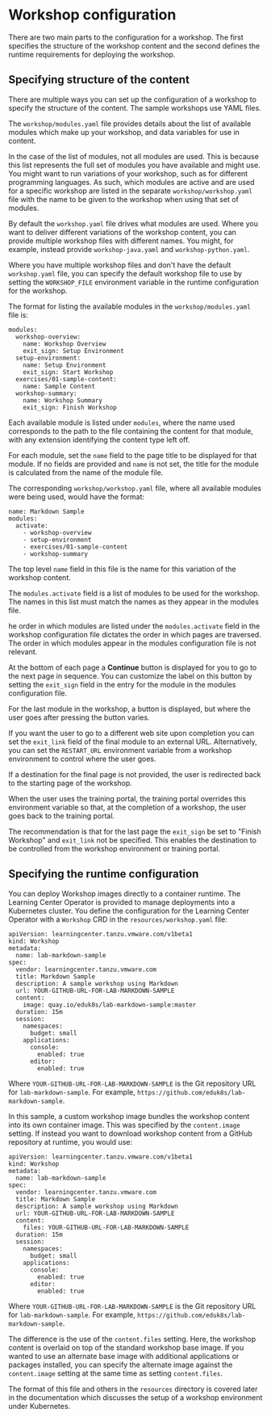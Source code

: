 # Workshop configuration

There are two main parts to the configuration for a workshop. The first specifies the structure of the workshop content and the second defines the runtime requirements for deploying the workshop.

## <a id="content-structure"></a> Specifying structure of the content

There are multiple ways you can set up the configuration of a workshop to specify the structure of the content. The sample workshops use YAML files.

The ``workshop/modules.yaml`` file provides details about the list of available modules which make up your workshop, and data variables for use in content.

In the case of the list of modules, not all modules are used. This is because this list represents the full set of modules you have available and might use. You might want to run variations of your workshop, such as for different programming languages. As such, which modules are active and are used for a specific workshop are listed in the separate ``workshop/workshop.yaml`` file with the name to be given to the workshop when using that set of modules.

By default the ``workshop.yaml`` file drives what modules are used. Where you want to deliver different variations of the workshop content, you can provide multiple workshop files with different names. You might, for example, instead provide ``workshop-java.yaml`` and ``workshop-python.yaml``.

Where you have multiple workshop files and don't have the default ``workshop.yaml`` file, you can specify the default workshop file to use by setting the ``WORKSHOP_FILE`` environment variable in the runtime configuration for the workshop.

The format for listing the available modules in the ``workshop/modules.yaml`` file is:

```
modules:
  workshop-overview:
    name: Workshop Overview
    exit_sign: Setup Environment
  setup-environment:
    name: Setup Environment
    exit_sign: Start Workshop
  exercises/01-sample-content:
    name: Sample Content
  workshop-summary:
    name: Workshop Summary
    exit_sign: Finish Workshop
```

Each available module is listed under ``modules``, where the name used corresponds to the path to the file containing the content for that module, with any extension identifying the content type left off.

For each module, set the ``name`` field to the page title to be displayed for that module. If no fields are provided and ``name`` is not set, the title for the module is calculated from the name of the module file.

The corresponding ``workshop/workshop.yaml`` file, where all available modules were being used, would have the format:

```
name: Markdown Sample
modules:
  activate:
    - workshop-overview
    - setup-environment
    - exercises/01-sample-content
    - workshop-summary
```

The top level ``name`` field in this file is the name for this variation of the workshop content.

The ``modules.activate`` field is a list of modules to be used for the workshop. The names in this list must match the names as they appear in the modules file.

he order in which modules are listed under the ``modules.activate`` field in the workshop configuration file dictates the order in which pages are traversed. The order in which modules appear in the modules configuration file is not relevant.

At the bottom of each page a **Continue** button is displayed for you to go to the next page in sequence. You can customize the label on this button by setting the ``exit_sign`` field in the entry for the module in the modules configuration file.

For the last module in the workshop, a button is displayed, but where the user goes after pressing the button varies.

If you want the user to go to a different web site upon completion you can set the ``exit_link`` field of the final module to an external URL. Alternatively, you can set the ``RESTART_URL`` environment variable from a workshop environment to control where the user goes.

If a destination for the final page is not provided, the user is redirected back to the starting page of the workshop.

When the user uses the training portal, the training portal overrides this environment variable so that, at the completion of a workshop, the user goes back to the training portal.

The recommendation is that for the last page the ``exit_sign`` be set to "Finish Workshop" and ``exit_link`` not be specified. This enables the destination to be controlled from the workshop environment or training portal.

## <a id="specify-runtime-config"></a> Specifying the runtime configuration

You can deploy Workshop images directly to a container runtime. The Learning Center Operator is provided to manage deployments into a Kubernetes cluster. You define the configuration for the Learning Center Operator with a ``Workshop`` CRD in the ``resources/workshop.yaml`` file:

```
apiVersion: learningcenter.tanzu.vmware.com/v1beta1
kind: Workshop
metadata:
  name: lab-markdown-sample
spec:
  vendor: learningcenter.tanzu.vmware.com
  title: Markdown Sample
  description: A sample workshop using Markdown
  url: YOUR-GITHUB-URL-FOR-LAB-MARKDOWN-SAMPLE
  content:
    image: quay.io/eduk8s/lab-markdown-sample:master
  duration: 15m
  session:
    namespaces:
      budget: small
    applications:
      console:
        enabled: true
      editor:
        enabled: true
```

Where `YOUR-GITHUB-URL-FOR-LAB-MARKDOWN-SAMPLE` is the Git repository URL for `lab-markdown-sample`. For example, `https://github.com/eduk8s/lab-markdown-sample`.

In this sample, a custom workshop image bundles the workshop content into its own container image. This was specified by the ``content.image`` setting. If instead you want to download workshop content from a GitHub repository at runtime, you would use:

```
apiVersion: learningcenter.tanzu.vmware.com/v1beta1
kind: Workshop
metadata:
  name: lab-markdown-sample
spec:
  vendor: learningcenter.tanzu.vmware.com
  title: Markdown Sample
  description: A sample workshop using Markdown
  url: YOUR-GITHUB-URL-FOR-LAB-MARKDOWN-SAMPLE
  content:
    files: YOUR-GITHUB-URL-FOR-LAB-MARKDOWN-SAMPLE
  duration: 15m
  session:
    namespaces:
      budget: small
    applications:
      console:
        enabled: true
      editor:
        enabled: true
```

Where `YOUR-GITHUB-URL-FOR-LAB-MARKDOWN-SAMPLE` is the Git repository URL for `lab-markdown-sample`. For example, `https://github.com/eduk8s/lab-markdown-sample`.

The difference is the use of the ``content.files`` setting.
Here, the workshop content is overlaid on top of the standard workshop base image. If you wanted to use an alternate base image with additional applications or packages installed, you can specify the alternate image against the ``content.image`` setting at the same time as setting ``content.files``.

The format of this file and others in the ``resources`` directory is covered later in the documentation which discusses the setup of a workshop environment under Kubernetes.
